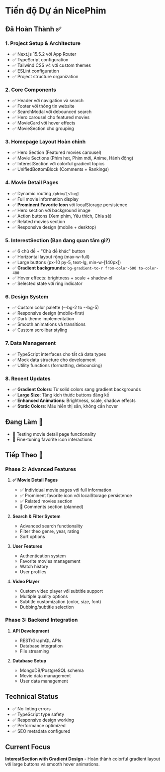 # Tiến độ Dự án NicePhim

## Đã Hoàn Thành ✅

### 1. Project Setup & Architecture
- ✅ Next.js 15.5.2 với App Router
- ✅ TypeScript configuration
- ✅ Tailwind CSS v4 với custom themes
- ✅ ESLint configuration  
- ✅ Project structure organization

### 2. Core Components
- ✅ Header với navigation và search
- ✅ Footer với thông tin website
- ✅ SearchModal với debounced search
- ✅ Hero carousel cho featured movies
- ✅ MovieCard với hover effects
- ✅ MovieSection cho grouping

### 3. Homepage Layout Hoàn chỉnh
- ✅ Hero Section (Featured movies carousel)
- ✅ Movie Sections (Phim hot, Phim mới, Anime, Hành động)
- ✅ InterestSection với colorful gradient topics
- ✅ UnifiedBottomBlock (Comments + Rankings)

### 4. Movie Detail Pages
- ✅ Dynamic routing `/phim/[slug]` 
- ✅ Full movie information display
- ✅ **Prominent Favorite Icon** với localStorage persistence
- ✅ Hero section với background image
- ✅ Action buttons (Xem phim, Yêu thích, Chia sẻ)
- ✅ Related movies section
- ✅ Responsive design (mobile + desktop)

### 5. InterestSection (Bạn đang quan tâm gì?)
- ✅ 6 chủ đề + "Chủ đề khác" button
- ✅ Horizontal layout rộng (max-w-full)
- ✅ Large buttons (px-10 py-5, text-lg, min-w-[140px])
- ✅ **Gradient backgrounds**: `bg-gradient-to-r from-color-600 to-color-400`
- ✅ Hover effects: brightness + scale + shadow-xl
- ✅ Selected state với ring indicator

### 6. Design System
- ✅ Custom color palette (--bg-2 to --bg-5)
- ✅ Responsive design (mobile-first)
- ✅ Dark theme implementation
- ✅ Smooth animations và transitions
- ✅ Custom scrollbar styling

### 7. Data Management
- ✅ TypeScript interfaces cho tất cả data types
- ✅ Mock data structure cho development
- ✅ Utility functions (formatting, debouncing)

### 8. Recent Updates
- ✅ **Gradient Colors**: Từ solid colors sang gradient backgrounds
- ✅ **Large Size**: Tăng kích thước buttons đáng kể
- ✅ **Enhanced Animations**: Brightness, scale, shadow effects
- ✅ **Static Colors**: Màu hiển thị sẵn, không cần hover

## Đang Làm 🔄

- 🔄 Testing movie detail page functionality  
- 🔄 Fine-tuning favorite icon interactions

## Tiếp Theo 📝

### Phase 2: Advanced Features  
1. **✅ Movie Detail Pages**
   - ✅ Individual movie pages với full information
   - ✅ Prominent favorite icon với localStorage persistence
   - ✅ Related movies section
   - 📝 Comments section (planned)

2. **Search & Filter System**
   - Advanced search functionality  
   - Filter theo genre, year, rating
   - Sort options

3. **User Features**
   - Authentication system
   - Favorite movies management
   - Watch history
   - User profiles

4. **Video Player**
   - Custom video player với subtitle support
   - Multiple quality options
   - Subtitle customization (color, size, font)
   - Dubbing/subtitle selection

### Phase 3: Backend Integration
1. **API Development**
   - REST/GraphQL APIs
   - Database integration
   - File streaming

2. **Database Setup**
   - MongoDB/PostgreSQL schema
   - Movie data management
   - User data management

## Technical Status
- ✅ No linting errors
- ✅ TypeScript type safety
- ✅ Responsive design working
- ✅ Performance optimized
- ✅ SEO metadata configured

## Current Focus
**InterestSection with Gradient Design** - Hoàn thành colorful gradient layout với large buttons và smooth hover animations.
